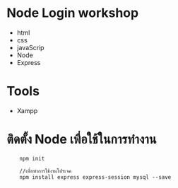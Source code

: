 # Node Login workshop

- html
- css
- javaScrip 
- Node
- Express

# Tools
- Xampp

# ติดตั้ง Node เพื่อใช้ในการทำงาน

```node
    npm init

    //เพื่อทำการใช้งานโปรเจค
    npm install express express-session mysql --save

```


